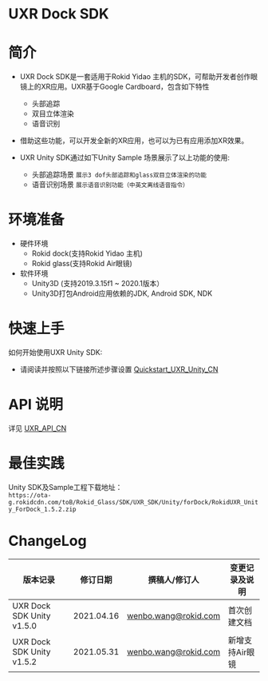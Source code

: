
# UXR Dock SDK

# 简介
* UXR Dock SDK是一套适用于Rokid Yidao 主机的SDK，可帮助开发者创作眼镜上的XR应用。UXR基于Google Cardboard，包含如下特性
    * 头部追踪
    * 双目立体渲染
    * 语音识别

* 借助这些功能，可以开发全新的XR应用，也可以为已有应用添加XR效果。

* UXR Unity SDK通过如下Unity Sample 场景展示了以上功能的使用:
    * 头部追踪场景  `展示3 dof头部追踪和glass双目立体渲染的功能` 
    * 语音识别场景  `展示语音识别功能（中英文离线语音指令）`


# 环境准备
  * 硬件环境
    *  Rokid dock(支持Rokid Yidao 主机)
    *  Rokid glass(支持Rokid Air眼镜)
  * 软件环境
    *  Unity3D (支持2019.3.15f1 ~ 2020.1版本）
    *  Unity3D打包Android应用依赖的JDK, Android SDK, NDK

# 快速上手
如何开始使用UXR Unity SDK:

* 请阅读并按照以下链接所述步骤设置
 [Quickstart\_UXR\_Unity\_CN](./Quickstart_UXR_Unity_CN.md) 

# API 说明

详见 [UXR\_API\_CN](./UXR_API_CN.md) 


# 最佳实践
Unity SDK及Sample工程下载地址：  
``https://ota-g.rokidcdn.com/toB/Rokid_Glass/SDK/UXR_SDK/Unity/forDock/RokidUXR_Unity_ForDock_1.5.2.zip``


# ChangeLog

| 版本记录                      | 修订日期     | 撰稿人/修订人          | 变更记录及说明  |
| --------                     | ---------- | -------------------- | -------------|
| UXR Dock SDK Unity v1.5.0    | 2021.04.16 | wenbo.wang@rokid.com | 首次创建文档   |
| UXR Dock SDK Unity v1.5.2    | 2021.05.31 | wenbo.wang@rokid.com | 新增支持Air眼镜|



